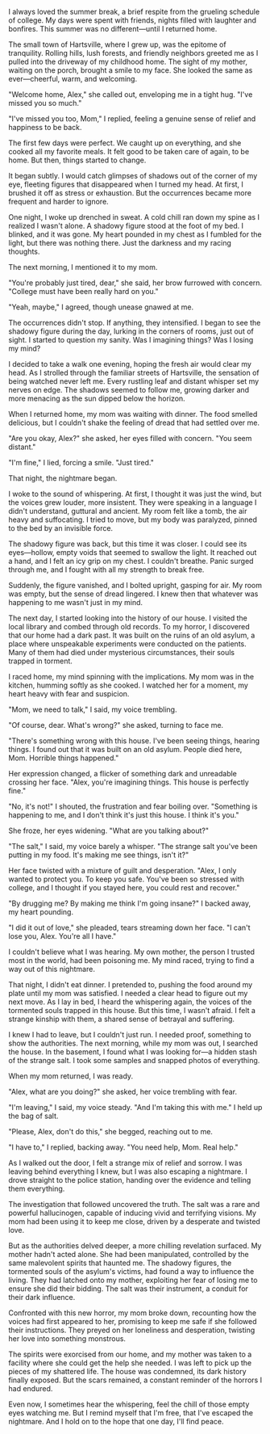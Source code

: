 I always loved the summer break, a brief respite from the grueling schedule of college. My days were spent with friends, nights filled with laughter and bonfires. This summer was no different—until I returned home.

The small town of Hartsville, where I grew up, was the epitome of tranquility. Rolling hills, lush forests, and friendly neighbors greeted me as I pulled into the driveway of my childhood home. The sight of my mother, waiting on the porch, brought a smile to my face. She looked the same as ever—cheerful, warm, and welcoming.

"Welcome home, Alex," she called out, enveloping me in a tight hug. "I've missed you so much."

"I've missed you too, Mom," I replied, feeling a genuine sense of relief and happiness to be back.

The first few days were perfect. We caught up on everything, and she cooked all my favorite meals. It felt good to be taken care of again, to be home. But then, things started to change.

It began subtly. I would catch glimpses of shadows out of the corner of my eye, fleeting figures that disappeared when I turned my head. At first, I brushed it off as stress or exhaustion. But the occurrences became more frequent and harder to ignore.

One night, I woke up drenched in sweat. A cold chill ran down my spine as I realized I wasn't alone. A shadowy figure stood at the foot of my bed. I blinked, and it was gone. My heart pounded in my chest as I fumbled for the light, but there was nothing there. Just the darkness and my racing thoughts.

The next morning, I mentioned it to my mom.

"You're probably just tired, dear," she said, her brow furrowed with concern. "College must have been really hard on you."

"Yeah, maybe," I agreed, though unease gnawed at me.

The occurrences didn't stop. If anything, they intensified. I began to see the shadowy figure during the day, lurking in the corners of rooms, just out of sight. I started to question my sanity. Was I imagining things? Was I losing my mind?

I decided to take a walk one evening, hoping the fresh air would clear my head. As I strolled through the familiar streets of Hartsville, the sensation of being watched never left me. Every rustling leaf and distant whisper set my nerves on edge. The shadows seemed to follow me, growing darker and more menacing as the sun dipped below the horizon.

When I returned home, my mom was waiting with dinner. The food smelled delicious, but I couldn't shake the feeling of dread that had settled over me.

"Are you okay, Alex?" she asked, her eyes filled with concern. "You seem distant."

"I'm fine," I lied, forcing a smile. "Just tired."

That night, the nightmare began.

I woke to the sound of whispering. At first, I thought it was just the wind, but the voices grew louder, more insistent. They were speaking in a language I didn't understand, guttural and ancient. My room felt like a tomb, the air heavy and suffocating. I tried to move, but my body was paralyzed, pinned to the bed by an invisible force.

The shadowy figure was back, but this time it was closer. I could see its eyes—hollow, empty voids that seemed to swallow the light. It reached out a hand, and I felt an icy grip on my chest. I couldn't breathe. Panic surged through me, and I fought with all my strength to break free.

Suddenly, the figure vanished, and I bolted upright, gasping for air. My room was empty, but the sense of dread lingered. I knew then that whatever was happening to me wasn't just in my mind.

The next day, I started looking into the history of our house. I visited the local library and combed through old records. To my horror, I discovered that our home had a dark past. It was built on the ruins of an old asylum, a place where unspeakable experiments were conducted on the patients. Many of them had died under mysterious circumstances, their souls trapped in torment.

I raced home, my mind spinning with the implications. My mom was in the kitchen, humming softly as she cooked. I watched her for a moment, my heart heavy with fear and suspicion.

"Mom, we need to talk," I said, my voice trembling.

"Of course, dear. What's wrong?" she asked, turning to face me.

"There's something wrong with this house. I've been seeing things, hearing things. I found out that it was built on an old asylum. People died here, Mom. Horrible things happened."

Her expression changed, a flicker of something dark and unreadable crossing her face. "Alex, you're imagining things. This house is perfectly fine."

"No, it's not!" I shouted, the frustration and fear boiling over. "Something is happening to me, and I don't think it's just this house. I think it's you."

She froze, her eyes widening. "What are you talking about?"

"The salt," I said, my voice barely a whisper. "The strange salt you've been putting in my food. It's making me see things, isn't it?"

Her face twisted with a mixture of guilt and desperation. "Alex, I only wanted to protect you. To keep you safe. You've been so stressed with college, and I thought if you stayed here, you could rest and recover."

"By drugging me? By making me think I'm going insane?" I backed away, my heart pounding.

"I did it out of love," she pleaded, tears streaming down her face. "I can't lose you, Alex. You're all I have."

I couldn't believe what I was hearing. My own mother, the person I trusted most in the world, had been poisoning me. My mind raced, trying to find a way out of this nightmare.

That night, I didn't eat dinner. I pretended to, pushing the food around my plate until my mom was satisfied. I needed a clear head to figure out my next move. As I lay in bed, I heard the whispering again, the voices of the tormented souls trapped in this house. But this time, I wasn't afraid. I felt a strange kinship with them, a shared sense of betrayal and suffering.

I knew I had to leave, but I couldn't just run. I needed proof, something to show the authorities. The next morning, while my mom was out, I searched the house. In the basement, I found what I was looking for—a hidden stash of the strange salt. I took some samples and snapped photos of everything.

When my mom returned, I was ready.

"Alex, what are you doing?" she asked, her voice trembling with fear.

"I'm leaving," I said, my voice steady. "And I'm taking this with me." I held up the bag of salt.

"Please, Alex, don't do this," she begged, reaching out to me.

"I have to," I replied, backing away. "You need help, Mom. Real help."

As I walked out the door, I felt a strange mix of relief and sorrow. I was leaving behind everything I knew, but I was also escaping a nightmare. I drove straight to the police station, handing over the evidence and telling them everything.

The investigation that followed uncovered the truth. The salt was a rare and powerful hallucinogen, capable of inducing vivid and terrifying visions. My mom had been using it to keep me close, driven by a desperate and twisted love.

But as the authorities delved deeper, a more chilling revelation surfaced. My mother hadn't acted alone. She had been manipulated, controlled by the same malevolent spirits that haunted me. The shadowy figures, the tormented souls of the asylum's victims, had found a way to influence the living. They had latched onto my mother, exploiting her fear of losing me to ensure she did their bidding. The salt was their instrument, a conduit for their dark influence.

Confronted with this new horror, my mom broke down, recounting how the voices had first appeared to her, promising to keep me safe if she followed their instructions. They preyed on her loneliness and desperation, twisting her love into something monstrous.

The spirits were exorcised from our home, and my mother was taken to a facility where she could get the help she needed. I was left to pick up the pieces of my shattered life. The house was condemned, its dark history finally exposed. But the scars remained, a constant reminder of the horrors I had endured.

Even now, I sometimes hear the whispering, feel the chill of those empty eyes watching me. But I remind myself that I'm free, that I've escaped the nightmare. And I hold on to the hope that one day, I'll find peace.